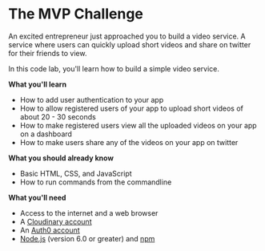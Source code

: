 # The MVP Challenge

An excited entrepreneur just approached you to build a video service. A service where users can quickly upload short videos and share on twitter for their friends to view. 


In this code lab, you'll learn how to build a simple video service.

**What you'll learn**

* How to add user authentication to your app
* How to allow registered users of your app to upload short videos of about 20 - 30 seconds
* How to make registered users view all the uploaded videos on your app on a dashboard
* How to make users share any of the videos on your app on twitter

**What you should already know**

* Basic HTML, CSS, and JavaScript
* How to run commands from the commandline


**What you'll need**

* Access to the internet and a web browser
* A [Cloudinary account](https://cloudinary.com/signup)
* An [Auth0 account](https://auth0.com/signup)
* [Node.js](https://nodejs.org/en/) (version 6.0 or greater) and [npm](https://www.npmjs.com/get-npm)



